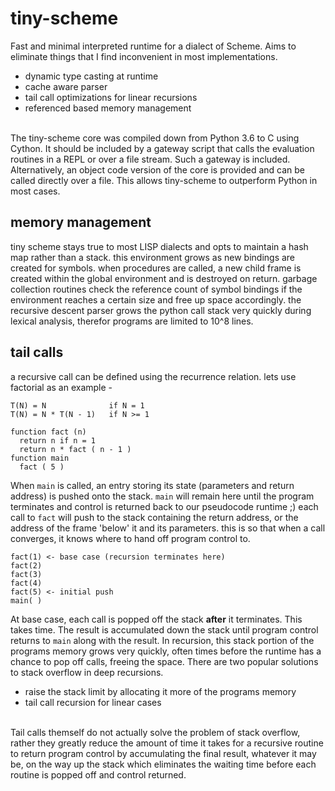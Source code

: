 # tiny-scheme
Fast and minimal interpreted runtime for a dialect of Scheme. Aims to eliminate things that
I find inconvenient in most implementations. 
- dynamic type casting at runtime
- cache aware parser
- tail call optimizations for linear recursions
- referenced based memory management
<br>
The tiny-scheme core was compiled down from Python 3.6 to C using Cython. It should
be included by a gateway script that calls the evaluation routines in a REPL
or over a file stream. Such a gateway is included. Alternatively, an object
code version of the core is provided and can be called directly over a file. This allows
tiny-scheme to outperform Python in most cases. 

## memory management
tiny scheme stays true to most LISP dialects and opts to maintain a hash map rather
than a stack. this environment grows as new bindings are created for symbols. when
procedures are called, a new child frame is created within the global environment
and is destroyed on return. garbage collection routines check the reference count
of symbol bindings if the environment reaches a certain size and free up space
accordingly. the recursive descent parser grows the python call stack very quickly
during lexical analysis, therefor programs are limited to 10^8 lines. 

## tail calls
a recursive call can be defined using the recurrence relation. lets use
factorial as an example - 
```
T(N) = N              if N = 1
T(N) = N * T(N - 1)   if N >= 1

function fact (n)
  return n if n = 1
  return n * fact ( n - 1 )
function main 
  fact ( 5 )
```
When `main` is called, an entry storing its state (parameters and return address) is pushed
onto the stack. `main` will remain here until the program terminates and control is returned back
to our pseudocode runtime ;) each call to `fact` will push to the stack containing the 
return address, or the address of the frame 'below' it and its parameters. this is so that
when a call converges, it knows where to hand off program control to. 
```
fact(1) <- base case (recursion terminates here)
fact(2)
fact(3)
fact(4)
fact(5) <- initial push
main( )
```
At base case, each call is popped off the stack **after** it terminates. This takes time. The result
is accumulated down the stack until program control returns to `main` along with the result. In recursion,
this stack portion of the programs memory grows very quickly, often times before the runtime has a chance
to pop off calls, freeing the space. There are two popular solutions to stack overflow in deep recursions.
- raise the stack limit by allocating it more of the programs memory
- tail call recursion for linear cases
<br>
Tail calls themself do not actually solve the problem of stack overflow, rather they greatly reduce
the amount of time it takes for a recursive routine to return program control by accumulating the final
result, whatever it may be, on the way up the stack which eliminates the waiting time before each routine
is popped off and control returned. 
